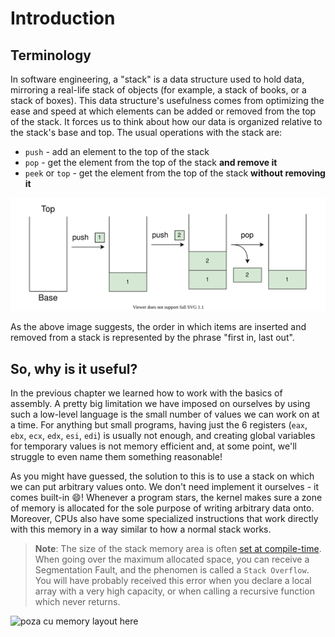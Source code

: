 # Introduction

## Terminology

In software engineering, a "stack" is a data structure used to hold data, mirroring a real-life stack of objects (for example, a stack of books, or a stack of boxes).
This data structure's usefulness comes from optimizing the ease and speed at which elements can be added or removed from the top of the stack. It forces us to think about how our data is organized relative to the stack's base and top.
The usual operations with the stack are:

- `push` - add an element to the top of the stack
- `pop` - get the element from the top of the stack **and remove it**
- `peek` or `top` - get the element from the top of the stack **without removing it**

![An image showing a stack data structure at different stages. The empty stack gains the element labeled "1" after the instruction "push 1" is applied to it. After the instruction "push 2", the stack has two items, element 1 being below element 2. Finally, the "pop" instruction makes the stack lose element 2](../../media/the-stack.drawio.svg)

As the above image suggests, the order in which items are inserted and removed from a stack is represented by the phrase "first in, last out".

## So, why is it useful?

In the previous chapter we learned how to work with the basics of assembly.
A pretty big limitation we have imposed on ourselves by using such a low-level language is the small number of values we can work on at a time.
For anything but small programs, having just the 6 registers (`eax`, `ebx`, `ecx`, `edx`, `esi`, `edi`) is usually not enough, and creating global variables for temporary values is not memory efficient and, at some point, we'll struggle to even name them something reasonable!

As you might have guessed, the solution to this is to use a stack on which we can put arbitrary values onto.
We don't need implement it ourselves - it comes built-in 😄!
Whenever a program stars, the kernel makes sure a zone of memory is allocated for the sole purpose of writing arbitrary data onto.
Moreover, CPUs also have some specialized instructions that work directly with this memory in a way similar to how a normal stack works.

> **Note**: The size of the stack memory area is often [set at compile-time](https://stackoverflow.com/questions/54821412/how-to-increase-stack-size-when-compiling-a-c-program-using-mingw-compiler).
> When going over the maximum allocated space, you can receive a Segmentation Fault, and the phenomen is called a `Stack Overflow`.
> You will have probably received this error when you declare a local array with a very high capacity, or when calling a recursive function which never returns.

![poza cu memory layout here]()
